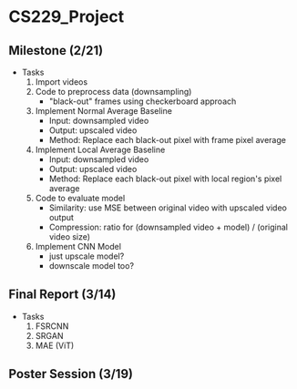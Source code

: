 # CS229_Project

## Milestone (2/21)

* Tasks
    1. Import videos
    2. Code to preprocess data (downsampling)
        * "black-out" frames using checkerboard approach
    3. Implement Normal Average Baseline
        * Input: downsampled video
        * Output: upscaled video
        * Method: Replace each black-out pixel with frame pixel average 
    4. Implement Local Average Baseline
        * Input: downsampled video
        * Output: upscaled video
        * Method: Replace each black-out pixel with local region's pixel average
    5. Code to evaluate model
        * Similarity: use MSE between original video with upscaled video output
        * Compression: ratio for (downsampled video + model) / (original video size)
    6. Implement CNN Model
        * just upscale model?
        * downscale model too?

## Final Report (3/14)

* Tasks
    1. FSRCNN
    2. SRGAN
    3. MAE (ViT)

## Poster Session (3/19)

